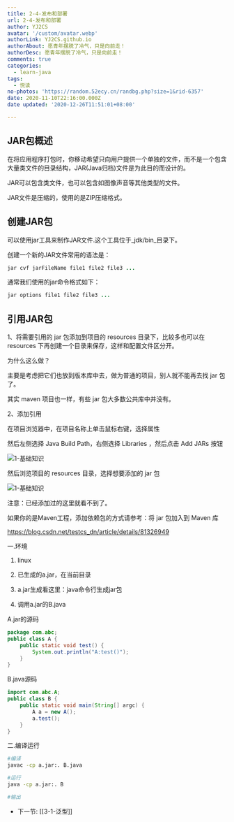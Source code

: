 ```yaml
---
title: 2-4-发布和部署
url: 2-4-发布和部署
author: YJ2CS
avatar: '/custom/avatar.webp'
authorLink: YJ2CS.github.io
authorAbout: 愿青年摆脱了冷气，只是向前走！
authorDesc: 愿青年摆脱了冷气，只是向前走！
comments: true
categories:
  - learn-java
tags:
  - 悦读
no-photos: 'https://random.52ecy.cn/randbg.php?size=1&rid-6357'
date: 2020-11-10T22:16:00.000Z
date updated: '2020-12-26T11:51:01+08:00'

---
```


## JAR包概述

在将应用程序打包时，你移动希望只向用户提供一个单独的文件，而不是一个包含大量类文件的目录结构，JAR(Java归档)文件是为此目的而设计的。

JAR可以包含类文件，也可以包含如图像声音等其他类型的文件。

JAR文件是压缩的，使用的是ZIP压缩格式。

## 创建JAR包

可以使用jar工具来制作JAR文件.这个工具位于_jdk/bin_目录下。

创建一个新的JAR文件常用的语法是：

```java
jar cvf jarFileName file1 file2 file3 ...
```

通常我们使用的jar命令格式如下：

```java
jar options file1 file2 file3 ...
```

## 引用JAR包

1、将需要引用的 jar 包添加到项目的 resources 目录下，比较多也可以在 resources 下再创建一个目录来保存，这样和配置文件区分开。

为什么这么做？

主要是考虑把它们也放到版本库中去，做为普通的项目，别人就不能再去找 jar 包了。

其实 maven 项目也一样，有些 jar 包大多数公共库中并没有。

2、添加引用

在项目浏览器中，在项目名称上单击鼠标右键，选择属性

然后左侧选择 Java Build Path，右侧选择 Libraries ，然后点击 Add JARs 按钮

![1-基础知识](fcd45397.png)

然后浏览项目的 resources 目录，选择想要添加的 jar 包

![1-基础知识](c75201eb.png)

注意：已经添加过的这里就看不到了。

如果你的是Maven工程，添加依赖包的方式请参考：将 jar 包加入到 Maven 库

<https://blog.csdn.net/testcs_dn/article/details/81326949>

一.环境

1.  linux

2.  已生成的a.jar，在当前目录

3.  a.jar生成看这里：java命令行生成jar包

4.  调用a.jar的B.java

A.jar的源码

```java
package com.abc;
public class A {
    public static void test() {
        System.out.println("A:test()");
    }
}
```

B.java源码

```java
import com.abc.A;
public class B {
    public static void main(String[] argc) {
        A a = new A();
        a.test();
    }
}
```

二.编译运行

```Bash
#编译
javac -cp a.jar:. B.java

#运行
java -cp a.jar:. B

#输出
```

-   下一节: [[3-1-泛型]]
